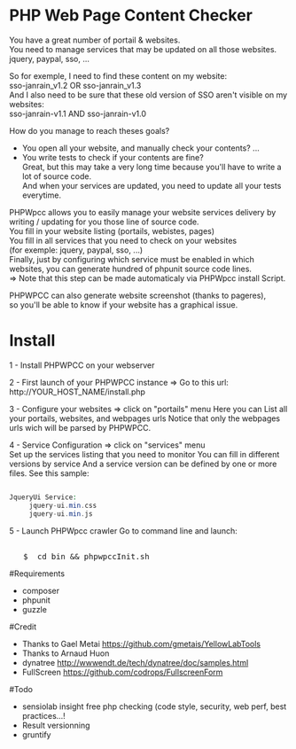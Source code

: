 PHP Web Page Content Checker
==========================

You have a great number of portail & websites.  
You need to manage services that may be updated on all those websites.  
jquery, paypal, sso, ...  

So for exemple, I need to find these content on my website:  
sso-janrain_v1.2 OR sso-janrain_v1.3  
And I also need to be sure that these old version of SSO aren't visible on my websites:  
sso-janrain-v1.1 AND sso-janrain-v1.0

How do you manage to reach theses goals?
- You open all your website, and manually check your contents? ...  
- You write tests to check if your contents are fine?  
Great, but this may take a very long time because you'll have to write a lot of source code.  
And when your services are updated, you need to update all your tests everytime.  

PHPWpcc allows you to easily manage your website services delivery by writing / updating for you those line of source code.  
You fill in your website listing (portails, webistes, pages)  
You fill in all services that you need to check on your websites  
(for exemple: jquery, paypal, sso, ...)  
Finally, just by configuring which service must be enabled in which websites, you can generate hundred of phpunit source code lines.  
=> Note that this step can be made automaticaly via PHPWpcc install Script.  

PHPWPCC can also generate website screenshot (thanks to pageres),  
so you'll be able to know if your website has a graphical issue.  


Install
=================

1 - Install PHPWPCC on your webserver
  
2 - First launch of your PHPWPCC instance 
=> Go to this url: http://YOUR_HOST_NAME/install.php 
 
3 - Configure your websites => click on "portails" menu 
Here you can List all your portails, websites, and webpages urls 
Notice that only the webpages urls wich will be parsed by PHPWPCC.
  
4 - Service Configuration => click on "services" menu  
Set up the services listing that you need to monitor
You can fill in different versions by service
And a service version can be defined by one or more files. See this sample:
```php

JqueryUi Service:
	 jquery-ui.min.css
	 jquery-ui.min.js

```

5 - Launch PHPWpcc crawler
Go to command line and launch: 

<pre>   
   $  cd bin && phpwpccInit.sh
</pre>


#Requirements

- composer 
- phpunit  
- guzzle  
  
#Credit

- Thanks to Gael Metai https://github.com/gmetais/YellowLabTools
- Thanks to Arnaud Huon
- dynatree http://wwwendt.de/tech/dynatree/doc/samples.html
- FullScreen https://github.com/codrops/FullscreenForm

#Todo

- sensiolab insight free php checking (code style, security, web perf, best practices...!
- Result versionning 
- gruntify

